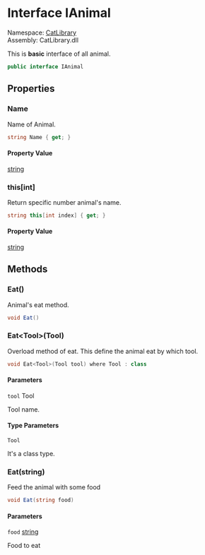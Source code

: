 ﻿# <a id="CatLibrary_IAnimal"></a> Interface IAnimal

Namespace: [CatLibrary](CatLibrary.md)  
Assembly: CatLibrary.dll  

This is <b>basic</b> interface of all animal.

```csharp
public interface IAnimal
```

## Properties

### <a id="CatLibrary_IAnimal_Name"></a> Name

Name of Animal.

```csharp
string Name { get; }
```

#### Property Value

 [string](https://learn.microsoft.com/dotnet/api/system.string)

### <a id="CatLibrary_IAnimal_Item_System_Int32_"></a> this\[int\]

Return specific number animal's name.

```csharp
string this[int index] { get; }
```

#### Property Value

 [string](https://learn.microsoft.com/dotnet/api/system.string)

## Methods

### <a id="CatLibrary_IAnimal_Eat"></a> Eat\(\)

Animal's eat method.

```csharp
void Eat()
```

### <a id="CatLibrary_IAnimal_Eat__1___0_"></a> Eat<Tool\>\(Tool\)

Overload method of eat. This define the animal eat by which tool.

```csharp
void Eat<Tool>(Tool tool) where Tool : class
```

#### Parameters

`tool` Tool

Tool name.

#### Type Parameters

`Tool` 

It's a class type.

### <a id="CatLibrary_IAnimal_Eat_System_String_"></a> Eat\(string\)

Feed the animal with some food

```csharp
void Eat(string food)
```

#### Parameters

`food` [string](https://learn.microsoft.com/dotnet/api/system.string)

Food to eat


